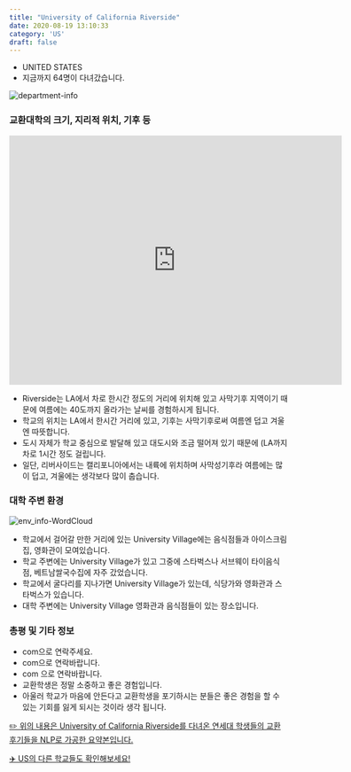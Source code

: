 ```yaml
---
title: "University of California Riverside"
date: 2020-08-19 13:10:33
category: 'US'
draft: false
---
```



* UNITED STATES
* 지금까지 64명이 다녀갔습니다. 

![department-info](../plots/US000192.png)
### 교환대학의 크기, 지리적 위치, 기후 등
<iframe
width="600"
height="450"
frameborder="0" style="border:0"
src="https://www.google.com/maps/embed/v1/place?key=AIzaSyC9e1AME-pVmWC4hBpFdu5S4dKzyepa3HQ&q=University+of+California+Riverside&center=33.9737055,-117.3280644&zoom=14" allowfullscreen>
</iframe>

* Riverside는 LA에서 차로 한시간 정도의 거리에 위치해 있고 사막기후 지역이기 때문에 여름에는 40도까지 올라가는 날씨를 경험하시게 됩니다.
* 학교의 위치는 LA에서 한시간 거리에 있고, 기후는 사막기후로써 여름엔 덥고 겨울엔 따뜻합니다.
* 도시 자체가 학교 중심으로 발달해 있고 대도시와 조금 떨어져 있기 때문에 (LA까지 차로 1시간 정도 걸립니다.
* 일단, 리버사이드는 캘리포니아에서는 내륙에 위치하며 사막성기후라 여름에는 많이 덥고, 겨울에는 생각보다 많이 춥습니다.


### 대학 주변 환경

![env_info-WordCloud](../univ_wordclouds_okt/env_info/US000192_env_info_okt.png)

* 학교에서 걸어갈 만한 거리에 있는 University Village에는 음식점들과 아이스크림집, 영화관이 모여있습니다.
* 학교 주변에는 University Village가 있고 그중에 스타벅스나 서브웨이 타이음식점, 베트남쌀국수집에 자주 갔었습니다.
* 학교에서 굴다리를 지나가면 University Village가 있는데, 식당가와 영화관과 스타벅스가 있습니다.
* 대학 주변에는 University Village 영화관과 음식점들이 있는 장소입니다.


### 총평 및 기타 정보 
* com으로 연락주세요.
* com으로 연락바랍니다.
* com 으로 연락바랍니다.
* 교환학생은 정말 소중하고 좋은 경험입니다.
* 아울러 학교가 마음에 안든다고 교환학생을 포기하시는 분들은 좋은 경험을 할 수 있는 기회를 잃게 되시는 것이라 생각 됩니다.


[✏️ 위의 내용은 University of California Riverside를 다녀온 연세대 학생들의 교환 후기들을 NLP로 가공한 요약본입니다.](http://oia.yonsei.ac.kr/partner/expReport.asp?ucode=US000192&bgbn=A)

[✈️ US의 다른 학교들도 확인해보세요!](https://yonsei-exchange.netlify.app/?category=US)
